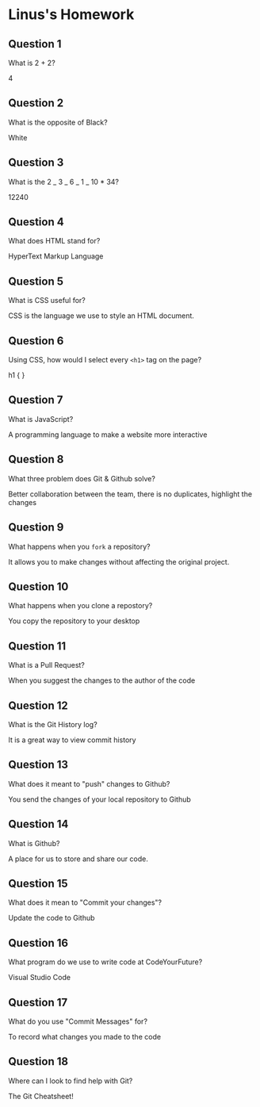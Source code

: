 # Linus's Homework

## Question 1

What is 2 + 2?

4

## Question 2

What is the opposite of Black?

White

## Question 3

What is the 2 _ 3 _ 6 _ 1 _ 10 \* 34?

12240

## Question 4

What does HTML stand for?

HyperText Markup Language

## Question 5

What is CSS useful for?

CSS is the language we use to style an HTML document.

## Question 6

Using CSS, how would I select every `<h1>` tag on the page?

h1 {
}

## Question 7

What is JavaScript?

A programming language to make a website more interactive

## Question 8

What three problem does Git & Github solve?

Better collaboration between the team, there is no duplicates, highlight the changes

## Question 9

What happens when you `fork` a repository?

It allows you to make changes without affecting the original project.

## Question 10

What happens when you clone a repostory?

You copy the repository to your desktop

## Question 11

What is a Pull Request?

When you suggest the changes to the author of the code

## Question 12

What is the Git History log?

It is a great way to view commit history

## Question 13

What does it meant to "push" changes to Github?

You send the changes of your local repository to Github

## Question 14

What is Github?

A place for us to store and share our code.

## Question 15

What does it mean to "Commit your changes"?

Update the code to Github

## Question 16

What program do we use to write code at CodeYourFuture?

Visual Studio Code

## Question 17

What do you use "Commit Messages" for?

To record what changes you made to the code

## Question 18

Where can I look to find help with Git?

The Git Cheatsheet!
